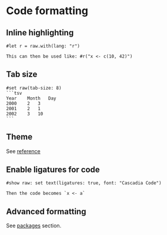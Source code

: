 # Code formatting

## Inline highlighting

```typ
#let r = raw.with(lang: "r")

This can then be used like: #r("x <- c(10, 42)")
```

## Tab size

```````typ
#set raw(tab-size: 8)
```tsv
Year	Month	Day
2000	2	3
2001	2	1
2002	3	10
```
```````

## Theme

See [reference](https://typst.app/docs/reference/text/raw/#parameters-theme)

## Enable ligatures for code

```typ
#show raw: set text(ligatures: true, font: "Cascadia Code")

Then the code becomes `x <- a`
```

## Advanced formatting

See [packages]() section.
